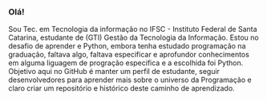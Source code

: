 ### Olá! 

Sou Tec. em Tecnologia da informação no IFSC - Instituto Federal de Santa Catarina, estudante de (GTI) Gestão da Tecnologia da Informação. Estou no desafio de aprender e Python, embora tenha estudado programação na graduação, faltava algo, faltava especificar e aprofundor conhecimentos em alguma liguagem de progração especifica e a escolhida foi Python.
Objetivo aqui no GitHub é manter um perfil de estudante, seguir desenvolvedores para aprender mais sobre o universo da Programação e claro criar um repositório e histórico deste caminho de aprendizado.
